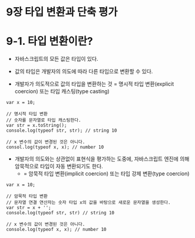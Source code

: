 9장 타입 변환과 단축 평가
=================================================================


# 9-1. 타입 변환이란?
- 자바스크립트의 모든 값은 타입이 있다.
- 값의 타입은 개발자의 의도에 따라 다른 타입으로 변환할 수 있다.


- 개발자가 의도적으로 값의 타입을 변환하는 것 = 명시적 타입 변환(explicit coercion) 또는 타입 캐스팅(type casting)

``````
var x = 10;

// 명시적 타입 변환
// 숫자를 문자열로 타입 캐스팅한다.
var str = x.toString();
console.log(typeof str, str); // string 10

// x 변수의 값이 변경된 것은 아니다.
consol.log(typeof x, x); // number 10
``````

- 개발자의 의도와는 상관없이 표현식을 평가하는 도중에, 자바스크립트 엔진에 의해 암묵적으로 타입이 자동 변환되기도 한다.
  - = 암묵적 타입 변환(implicit coercion) 또는 타입 강제 변환(type coercion)

``````
var x = 10;

// 암묵적 타입 변환
// 문자열 연결 연산자는 숫자 타입 x의 값을 바탕으로 새로운 문자열을 생성한다.
var str = x + '';
console.log(typeof str, str) // string 10

// x 변수의 값이 변경된 것은 아니다.
console.log(typeof x, x); // number 10
``````